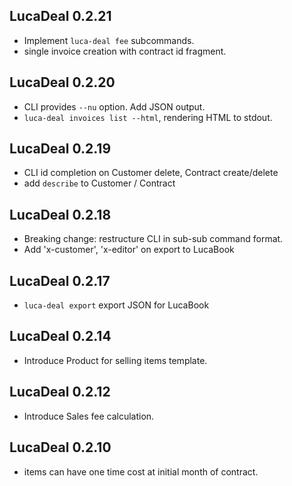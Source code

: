 ## LucaDeal 0.2.21

* Implement `luca-deal fee` subcommands.
* single invoice creation with contract id fragment.

## LucaDeal 0.2.20

* CLI provides `--nu` option. Add JSON output.
* `luca-deal invoices list --html`, rendering HTML to stdout.

## LucaDeal 0.2.19

* CLI id completion on Customer delete, Contract create/delete
* add `describe` to Customer / Contract

## LucaDeal 0.2.18

* Breaking change: restructure CLI in sub-sub command format.
* Add 'x-customer', 'x-editor' on export to LucaBook

## LucaDeal 0.2.17

* `luca-deal export` export JSON for LucaBook

## LucaDeal 0.2.14

* Introduce Product for selling items template.

## LucaDeal 0.2.12

* Introduce Sales fee calculation.

## LucaDeal 0.2.10

* items can have one time cost at initial month of contract.
